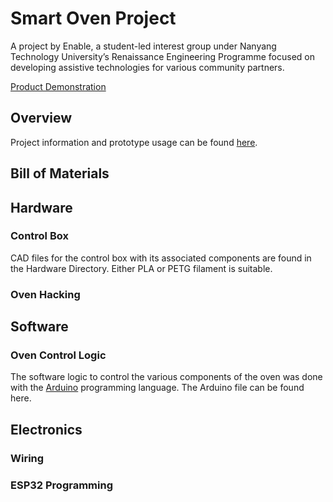 # Smart Oven Project

A project by Enable, a student-led interest group under Nanyang Technology University’s Renaissance Engineering Programme focused on developing assistive technologies for various community partners.

[Product Demonstration]()
## Overview
Project information and prototype usage can be found [here](https://docs.google.com/document/d/1T6A8cfehCGghUUyGrNWb8jcuDFIxB7nuweHgq2GrgUs/edit?usp=sharing).
## Bill of Materials

## Hardware
### Control Box
CAD files for the control box with its associated components are found in the Hardware Directory. Either PLA or PETG filament is suitable.

### Oven Hacking 

## Software
### Oven Control Logic
The software logic to control the various components of the oven was done with the [Arduino](https://www.arduino.cc/) programming language. The Arduino file can be found here.


## Electronics
### Wiring
### ESP32 Programming


